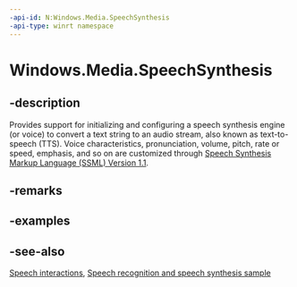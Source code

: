 ```yaml
---
-api-id: N:Windows.Media.SpeechSynthesis
-api-type: winrt namespace
---
```


# Windows.Media.SpeechSynthesis

## -description

Provides support for initializing and configuring a speech synthesis engine (or voice) to convert a text string to an audio stream, also known as text-to-speech (TTS). Voice characteristics, pronunciation, volume, pitch, rate or speed, emphasis, and so on are customized through [Speech Synthesis Markup Language (SSML) Version 1.1](http://www.w3.org/TR/speech-synthesis/).

## -remarks

## -examples

## -see-also

[Speech interactions](https://docs.microsoft.com/windows/uwp/design/input/speech-interactions), [Speech recognition and speech synthesis sample](https://github.com/Microsoft/Windows-universal-samples/tree/master/Samples/SpeechRecognitionAndSynthesis)
